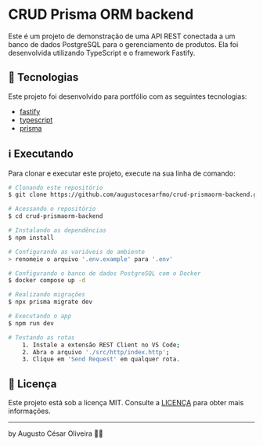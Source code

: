 # CRUD Prisma ORM backend

Este é um projeto de demonstração de uma API REST conectada a um banco de dados PostgreSQL para o gerenciamento de produtos. Ela foi desenvolvida utilizando TypeScript e o framework Fastify.

## 🚀 Tecnologias

Este projeto foi desenvolvido para portfólio com as seguintes tecnologias:

- [fastify](https://fastify.dev/)
- [typescript](https://www.typescriptlang.org/)
- [prisma](https://www.prisma.io/)

## ℹ️ Executando

Para clonar e executar este projeto, execute na sua linha de comando:

```bash
# Clonando este repositório
$ git clone https://github.com/augustocesarfmo/crud-prismaorm-backend.git

# Acessando o repositório
$ cd crud-prismaorm-backend

# Instalando as dependências
$ npm install

# Configurando as variáveis de ambiente
> renomeie o arquivo '.env.example' para '.env'

# Configurando o banco de dados PostgreSQL com o Docker
$ docker compose up -d

# Realizando migrações
$ npx prisma migrate dev

# Executando o app
$ npm run dev

# Testando as rotas
	1. Instale a extensão REST Client no VS Code;
	2. Abra o arquivo './src/http/index.http';
	3. Clique em 'Send Request' em qualquer rota.

```

## 📝 Licença

Este projeto está sob a licença MIT. Consulte a [LICENÇA](https://github.com/augustocesarfmo/crud-prismaorm-backend/blob/main/LICENSE.md) para obter mais informações.

---

by Augusto César Oliveira 👐🏼
